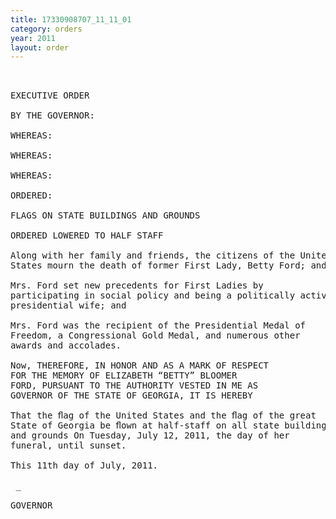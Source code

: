 ```yaml
---
title: 17330908707_11_11_01
category: orders
year: 2011
layout: order
---
```


<pre> 

EXECUTIVE ORDER

BY THE GOVERNOR:

WHEREAS:

WHEREAS:

WHEREAS:

ORDERED:

FLAGS ON STATE BUILDINGS AND GROUNDS

ORDERED LOWERED TO HALF STAFF

Along with her family and friends, the citizens of the United
States mourn the death of former First Lady, Betty Ford; and

Mrs. Ford set new precedents for First Ladies by
participating in social policy and being a politically active
presidential wife; and

Mrs. Ford was the recipient of the Presidential Medal of
Freedom, a Congressional Gold Medal, and numerous other
awards and accolades.

Now, THEREFORE, IN HONOR AND AS A MARK OF RESPECT
FOR THE MEMORY OF ELIZABETH “BETTY” BLOOMER
FORD, PURSUANT TO THE AUTHORITY VESTED IN ME AS
GOVERNOR OF THE STATE OF GEORGIA, IT IS HEREBY

That the ﬂag of the United States and the ﬂag of the great
State of Georgia be ﬂown at half-staff on all state buildings
and grounds On Tuesday, July 12, 2011, the day of her
funeral, until sunset.

This 11th day of July, 2011.

 _

GOVERNOR

</pre>
